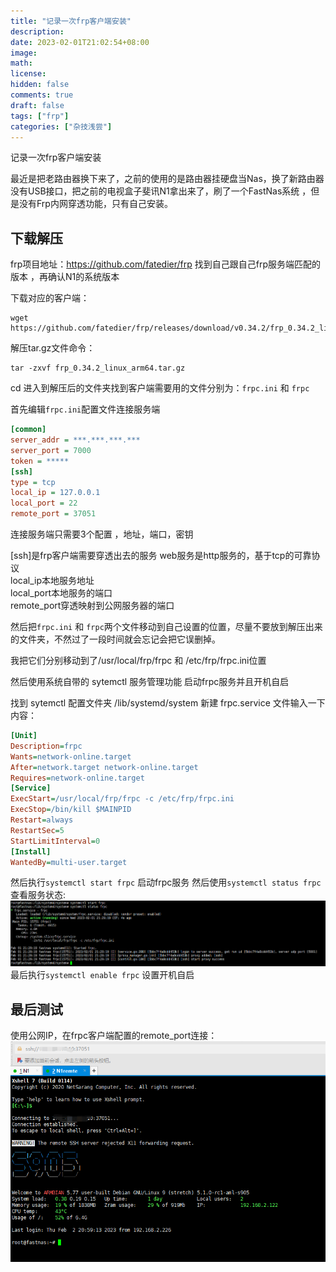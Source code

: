 ```yaml
---
title: "记录一次frp客户端安装"
description: 
date: 2023-02-01T21:02:54+08:00
image: 
math: 
license: 
hidden: false
comments: true
draft: false
tags: ["frp"]
categories: ["杂技浅尝"]
---
```


记录一次frp客户端安装

最近是把老路由器换下来了，之前的使用的是路由器挂硬盘当Nas，换了新路由器没有USB接口，把之前的电视盒子斐讯N1拿出来了，刷了一个FastNas系统
，但是没有Frp内网穿透功能，只有自己安装。

## 下载解压

frp项目地址：https://github.com/fatedier/frp
找到自己跟自己frp服务端匹配的版本 ，再确认N1的系统版本

下载对应的客户端：
```shell
wget https://github.com/fatedier/frp/releases/download/v0.34.2/frp_0.34.2_linux_arm64.tar.gz
```

解压tar.gz文件命令：
```shell
tar -zxvf frp_0.34.2_linux_arm64.tar.gz
```

cd 进入到解压后的文件夹找到客户端需要用的文件分别为：`frpc.ini` 和 `frpc`

首先编辑`frpc.ini`配置文件连接服务端
```ini
[common]
server_addr = ***.***.***.***
server_port = 7000
token = *****
[ssh]
type = tcp
local_ip = 127.0.0.1
local_port = 22
remote_port = 37051
```
连接服务端只需要3个配置 ，地址，端口，密钥

[ssh]是frp客户端需要穿透出去的服务
web服务是http服务的，基于tcp的可靠协议  
local_ip本地服务地址  
local_port本地服务的端口  
remote_port穿透映射到公网服务器的端口  

然后把`frpc.ini` 和 `frpc`两个文件移动到自己设置的位置，尽量不要放到解压出来的文件夹，不然过了一段时间就会忘记会把它误删掉。

我把它们分别移动到了/usr/local/frp/frpc 和 /etc/frp/frpc.ini位置

然后使用系统自带的  sytemctl 服务管理功能 启动frpc服务并且开机自启

找到 sytemctl 配置文件夹 /lib/systemd/system 新建 frpc.service 文件输入一下内容：
```ini
[Unit]
Description=frpc
Wants=network-online.target
After=network.target network-online.target
Requires=network-online.target
[Service]
ExecStart=/usr/local/frp/frpc -c /etc/frp/frpc.ini
ExecStop=/bin/kill $MAINPID
Restart=always
RestartSec=5
StartLimitInterval=0
[Install]
WantedBy=multi-user.target
```
然后执行`systemctl start frpc` 启动frpc服务
然后使用`systemctl status frpc`  查看服务状态:
![img.png](img.png)
最后执行`systemctl enable frpc` 设置开机自启

## 最后测试
使用公网IP，在frpc客户端配置的remote_port连接：
![img_1.png](img_1.png)







